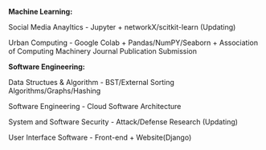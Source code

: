 **Machine Learning:**

Social Media Anayltics - Jupyter + networkX/scitkit-learn (Updating)

Urban Computing - Google Colab + Pandas/NumPY/Seaborn + Association of Computing Machinery Journal Publication Submission


**Software Engineering:**

Data Structues & Algorithm - BST/External Sorting Algorithms/Graphs/Hashing

Software Engineering - Cloud Software Architecture

System and Software Security - Attack/Defense Research (Updating)

User Interface Software - Front-end + Website(Django)
